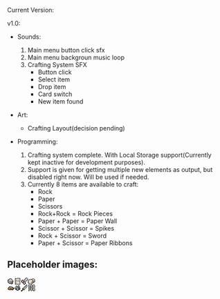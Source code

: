 Current Version:

v1.0:

-   Sounds:

    1. Main menu button click sfx
    2. Main menu backgroun music loop
    3. Crafting System SFX
        - Button click
        - Select item
        - Drop item
        - Card switch
        - New item found

-   Art:

    -   Crafting Layout(decision pending)

-   Programming:
    1. Crafting system complete. With Local Storage support(Currently kept inactive for development purposes).
    2. Support is given for getting multiple new elements as output, but disabled right now. Will be used if needed.
    3. Currently 8 items are available to craft:
        - Rock
        - Paper
        - Scissors
        - Rock+Rock = Rock Pieces
        - Paper + Paper = Paper Wall
        - Scissor + Scissor = Spikes
        - Rock + Scissor = Sword
        - Paper + Scissor = Paper Ribbons

## Placeholder images:

<img src="https://github.com/vedangasDARKNINJA/WGJ154-RPS-Game/blob/master/dist/Assets/Sprites/spritesheet.png?raw=true"/>
